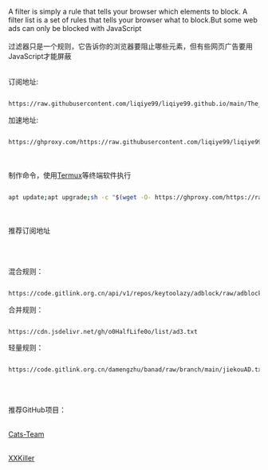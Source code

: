 A filter is simply a rule that tells your browser which elements to block. A filter list is a set of rules that tells your browser what to block.But some web ads can only be blocked with JavaScript<br><br>过滤器只是一个规则，它告诉你的浏览器要阻止哪些元素，但有些网页广告要用JavaScript才能屏蔽<br><br>

订阅地址:

```bash

https://raw.githubusercontent.com/liqiye99/liqiye99.github.io/main/The_Collect_filters.txt

```

加速地址:

```bash

https://ghproxy.com/https://raw.githubusercontent.com/liqiye99/liqiye99.github.io/main/The_Collect_filters.txt

```

<br><br>制作命令，使用[Termux](https://github.com/termux/termux-app/releases)等终端软件执行

```bash

apt update;apt upgrade;sh -c "$(wget -O- https://ghproxy.com/https://raw.githubusercontent.com/liqiye99/liqiye99.github.io/main/Collect_AdblockPlus_Filter.sh)"

```

<br><br>推荐订阅地址

<br>

<br>混合规则：

```bash

https://code.gitlink.org.cn/api/v1/repos/keytoolazy/adblock/raw/adblock

```

合并规则：

```bash

https://cdn.jsdelivr.net/gh/o0HalfLife0o/list/ad3.txt

```

轻量规则：

```bash

https://code.gitlink.org.cn/damengzhu/banad/raw/branch/main/jiekouAD.txt

```

<br><br>

推荐GitHub项目：

<br>[Cats-Team](https://cats-team.github.io/AdRules/)

<br>[XXKiller](https://github.com/DoingDog/XXKiller)

<br>

